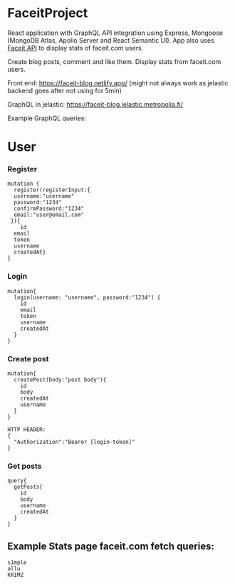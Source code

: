 # FaceitProject

React application with GraphQL API integration using Express, Mongoose (MongoDB Atlas, Apollo Server and React Semantic UI).
App also uses [Faceit API](https://developers.faceit.com/docs/tools/data-api) to display stats of faceit.com users.

Create blog posts, comment and like them. Display stats from faceit.com users.

Front end: https://faceit-blog.netlify.app/
(might not always work as jelastic backend goes after not using for 5min)

GraphQL in jelastic: https://faceit-blog.jelastic.metropolia.fi/

Example GraphQL queries: 

# User
### Register
```
mutation {
  register(registerInput:{
  username:"username"
  password:"1234"
  confirmPassword:"1234"
  email:"user@email.com"
 }){
    id
  email
  token
  username
  createdAt}
}
```
### Login
```
mutation{
  login(username: "username", password:"1234") {
    id
    email
    token
    username
    createdAt
  }
}
```
### Create post
```
mutation{
  createPost(body:"post body"){
    id
    body
    createdAt
    username
  }	
}

HTTP HEADER:
{
  "Authorization":"Bearer [login-token]"
}
```

### Get posts
```
query{
  getPosts{
    id
    body
    username
    createdAt
  }
}
```

## Example Stats page faceit.com fetch queries:
```
s1mple
allu
KRIMZ
```

